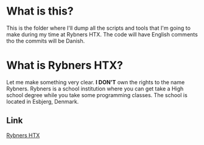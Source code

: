 # What is this?
This is the folder where I'll dump all the scripts and tools that I'm going to make during my time at Rybners HTX. The code will have English comments tho the commits will be Danish.

# What is Rybners HTX?
Let me make something very clear. **I DON'T** own the rights to the name Rybners.
Rybners is a school institution where you can get take a High school degree while you take some programming classes. The school is located in Esbjerg, Denmark.

## Link 
[Rybners HTX](https://rybners.dk/vores-uddannelser/htx-teknisk-gymnasium/velkommen)